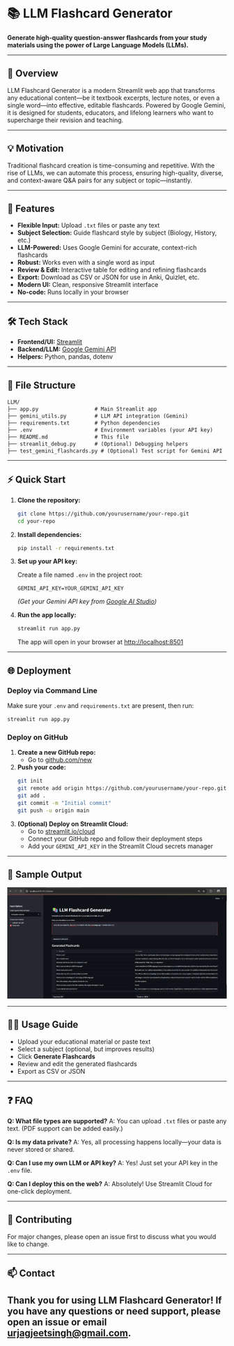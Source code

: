 # 📚 LLM Flashcard Generator

**Generate high-quality question-answer flashcards from your study materials using the power of Large Language Models (LLMs).**

---

## 🌟 Overview

LLM Flashcard Generator is a modern Streamlit web app that transforms any educational content—be it textbook excerpts, lecture notes, or even a single word—into effective, editable flashcards. Powered by Google Gemini, it is designed for students, educators, and lifelong learners who want to supercharge their revision and teaching.

---

## 💡 Motivation

Traditional flashcard creation is time-consuming and repetitive. With the rise of LLMs, we can automate this process, ensuring high-quality, diverse, and context-aware Q&A pairs for any subject or topic—instantly.

---

## 🚀 Features

- **Flexible Input:** Upload `.txt` files or paste any text
- **Subject Selection:** Guide flashcard style by subject (Biology, History, etc.)
- **LLM-Powered:** Uses Google Gemini for accurate, context-rich flashcards
- **Robust:** Works even with a single word as input
- **Review & Edit:** Interactive table for editing and refining flashcards
- **Export:** Download as CSV or JSON for use in Anki, Quizlet, etc.
- **Modern UI:** Clean, responsive Streamlit interface
- **No-code:** Runs locally in your browser

---

## 🛠️ Tech Stack

- **Frontend/UI:** [Streamlit](https://streamlit.io/)
- **Backend/LLM:** [Google Gemini API](https://ai.google.dev/)
- **Helpers:** Python, pandas, dotenv

---



## 📁 File Structure

```
LLM/
├── app.py                  # Main Streamlit app
├── gemini_utils.py         # LLM API integration (Gemini)
├── requirements.txt        # Python dependencies
├── .env                    # Environment variables (your API key)
├── README.md               # This file
├── streamlit_debug.py      # (Optional) Debugging helpers
├── test_gemini_flashcards.py # (Optional) Test script for Gemini API
```

---

## ⚡ Quick Start

1. **Clone the repository:**

    ```bash
    git clone https://github.com/yourusername/your-repo.git
    cd your-repo
    ```

2. **Install dependencies:**

    ```bash
    pip install -r requirements.txt
    ```

3. **Set up your API key:**

    Create a file named `.env` in the project root:
    ```env
    GEMINI_API_KEY=YOUR_GEMINI_API_KEY
    ```
    *(Get your Gemini API key from [Google AI Studio](https://ai.google.dev/))*

4. **Run the app locally:**

    ```bash
    streamlit run app.py
    ```
    The app will open in your browser at [http://localhost:8501](http://localhost:8501)

---

## 🌐 Deployment

### Deploy via Command Line

Make sure your `.env` and `requirements.txt` are present, then run:

```bash
streamlit run app.py
```

### Deploy on GitHub

1. **Create a new GitHub repo:**
    - Go to [github.com/new](https://github.com/new)
2. **Push your code:**
    ```bash
    git init
    git remote add origin https://github.com/yourusername/your-repo.git
    git add .
    git commit -m "Initial commit"
    git push -u origin main
    ```
3. **(Optional) Deploy on Streamlit Cloud:**
    - Go to [streamlit.io/cloud](https://streamlit.io/cloud)
    - Connect your GitHub repo and follow their deployment steps
    - Add your `GEMINI_API_KEY` in the Streamlit Cloud secrets manager

---

## 📝 Sample Output

![App Output Screenshot](image.png)

---

## 🧑‍💻 Usage Guide

- Upload your educational material or paste text
- Select a subject (optional, but improves results)
- Click **Generate Flashcards**
- Review and edit the generated flashcards
- Export as CSV or JSON

---

## ❓ FAQ

**Q: What file types are supported?**
A: You can upload `.txt` files or paste any text. (PDF support can be added easily.)

**Q: Is my data private?**
A: Yes, all processing happens locally—your data is never stored or shared.

**Q: Can I use my own LLM or API key?**
A: Yes! Just set your API key in the `.env` file.

**Q: Can I deploy this on the web?**
A: Absolutely! Use Streamlit Cloud for one-click deployment.

---

## 🤝 Contributing

For major changes, please open an issue first to discuss what you would like to change.

---

## 📫 Contact
Thank you for using LLM Flashcard Generator! If you have any questions or need support, please open an issue or email [urjagjeetsingh@gmail.com](mailto:urjagjeetsingh@gmail.com).
---


